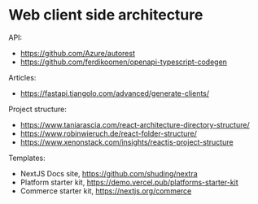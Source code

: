 # Web client side architecture


API:
- https://github.com/Azure/autorest
- https://github.com/ferdikoomen/openapi-typescript-codegen


Articles:
- https://fastapi.tiangolo.com/advanced/generate-clients/


Project structure:
- https://www.taniarascia.com/react-architecture-directory-structure/
- https://www.robinwieruch.de/react-folder-structure/
- https://www.xenonstack.com/insights/reactjs-project-structure



Templates:
- NextJS Docs site, https://github.com/shuding/nextra
- Platform starter kit, https://demo.vercel.pub/platforms-starter-kit
- Commerce starter kit, https://nextjs.org/commerce